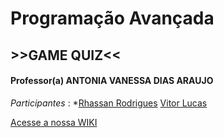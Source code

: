 # Programação Avançada
## >>GAME QUIZ<<

#### Professor(a) ANTONIA VANESSA DIAS ARAUJO
_Participantes_ :
*[Rhassan Rodrigues](https://github.com/Rhassancoding)
[Vitor Lucas](https://github.com/vlucasz) 

 [ Acesse a nossa WIKI](https://github.com/Rhassancoding/Programa-o-Avan-ada---Projeto/wiki)
